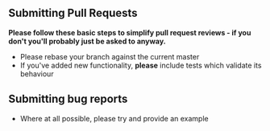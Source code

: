 ## Submitting Pull Requests

**Please follow these basic steps to simplify pull request reviews - if you don't you'll probably just be asked to anyway.**

* Please rebase your branch against the current master
* If you've added new functionality, **please** include tests which validate its behaviour

## Submitting bug reports

* Where at all possible, please try and provide an example